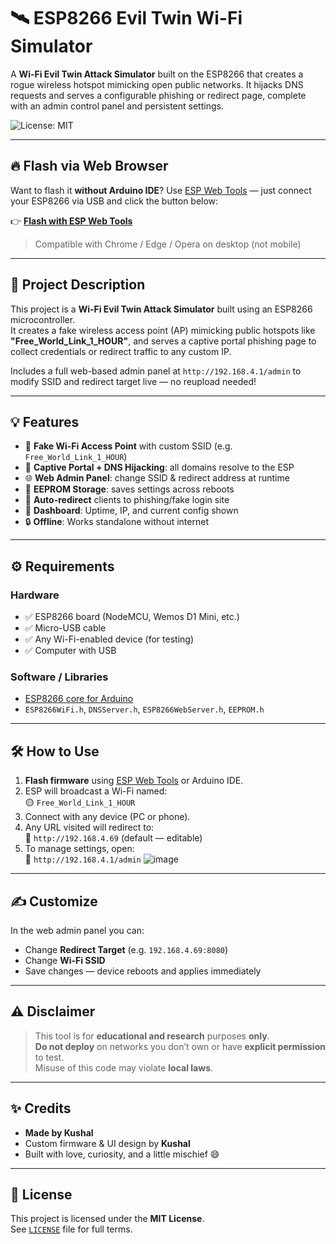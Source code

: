 # 🛰️ ESP8266 Evil Twin Wi-Fi Simulator

A **Wi-Fi Evil Twin Attack Simulator** built on the ESP8266 that creates a rogue wireless hotspot mimicking open public networks. It hijacks DNS requests and serves a configurable phishing or redirect page, complete with an admin control panel and persistent settings.

![License: MIT](https://img.shields.io/badge/License-MIT-yellow.svg)

---

## 🔥 Flash via Web Browser

Want to flash it **without Arduino IDE**? Use [ESP Web Tools](https://esp.huhn.me/) — just connect your ESP8266 via USB and click the button below:

👉 **[Flash with ESP Web Tools](https://esp.huhn.me/)**  
> Compatible with Chrome / Edge / Opera on desktop (not mobile)

---

## 🧠 Project Description

This project is a **Wi-Fi Evil Twin Attack Simulator** built using an ESP8266 microcontroller.  
It creates a fake wireless access point (AP) mimicking public hotspots like **"Free_World_Link_1_HOUR"**, and serves a captive portal phishing page to collect credentials or redirect traffic to any custom IP.

Includes a full web-based admin panel at `http://192.168.4.1/admin` to modify SSID and redirect target live — no reupload needed!

---

## 💡 Features

- 📡 **Fake Wi-Fi Access Point** with custom SSID (e.g. `Free_World_Link_1_HOUR`)
- 🧠 **Captive Portal + DNS Hijacking**: all domains resolve to the ESP
- 🌐 **Web Admin Panel**: change SSID & redirect address at runtime
- 💾 **EEPROM Storage**: saves settings across reboots
- 🚀 **Auto-redirect** clients to phishing/fake login site
- 🧭 **Dashboard**: Uptime, IP, and current config shown
- 🔒 **Offline**: Works standalone without internet

---

## ⚙️ Requirements

### Hardware
- ✅ ESP8266 board (NodeMCU, Wemos D1 Mini, etc.)
- ✅ Micro-USB cable
- ✅ Any Wi-Fi-enabled device (for testing)
- ✅ Computer with USB

### Software / Libraries
- [ESP8266 core for Arduino](https://github.com/esp8266/Arduino)
- `ESP8266WiFi.h`, `DNSServer.h`, `ESP8266WebServer.h`, `EEPROM.h`

---

## 🛠 How to Use

1. **Flash firmware** using [ESP Web Tools](https://esp.huhn.me/) or Arduino IDE.
2. ESP will broadcast a Wi-Fi named:  
   🟡 `Free_World_Link_1_HOUR`
3. Connect with any device (PC or phone).
4. Any URL visited will redirect to:  
   🔴 `http://192.168.4.69` (default — editable)
5. To manage settings, open:  
   🔧 `http://192.168.4.1/admin`
![image](https://github.com/user-attachments/assets/190e4255-4cfa-4cb2-bfa2-75597b85c50c)

---

## ✍️ Customize

In the web admin panel you can:
- Change **Redirect Target** (e.g. `192.168.4.69:8080`)
- Change **Wi-Fi SSID**
- Save changes — device reboots and applies immediately

---

## ⚠️ Disclaimer

> This tool is for **educational and research** purposes **only**.  
> **Do not deploy** on networks you don’t own or have **explicit permission** to test.  
> Misuse of this code may violate **local laws**.

---

## ✨ Credits

- **Made by Kushal**  
- Custom firmware & UI design by **Kushal**  
- Built with love, curiosity, and a little mischief 😄

---

## 📜 License

This project is licensed under the **MIT License**.  
See [`LICENSE`](./LICENSE) file for full terms.
